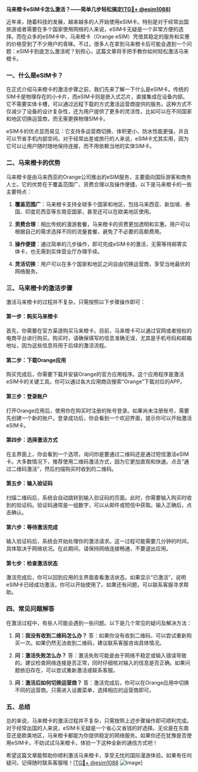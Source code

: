 **马来橙卡eSIM卡怎么激活？——简单几步轻松搞定[[TG💪+ @esim1088](https://t.me/s/esim1088)]**

近年来，随着科技的发展，越来越多的人开始使用eSIM卡。特别是对于经常出国旅游或者需要在多个国家使用网络的人来说，eSIM卡无疑是一个非常方便的选择。而在众多的eSIM卡中，马来橙卡（Orange eSIM）凭借其稳定的服务和实惠的价格受到了不少用户的青睐。不过，很多人在拿到马来橙卡后可能会遇到一个问题：eSIM卡到底怎么激活呢？别担心，这篇文章将手把手教你如何轻松激活马来橙卡。

### **一、什么是eSIM卡？**

在正式介绍马来橙卡的激活步骤之前，我们先来了解一下什么是eSIM卡。传统的SIM卡是物理存在的小卡片，而eSIM卡则是嵌入式芯片，直接集成在设备内部。它不需要实体卡槽，可以通过远程下载的方式激活运营商提供的服务。这种方式不仅减少了设备的设计复杂性，还为用户提供了更多的灵活性，比如可以在不同国家和地区切换运营商，而无需更换物理SIM卡。

eSIM卡的优点显而易见：它支持多运营商切换、体积更小、防水性能更强，并且可以节省手机内部空间。对于经常出差或旅行的人来说，eSIM卡尤其实用，因为它可以让用户随时随地保持连接，而不用依赖当地的实体SIM卡。

### **二、马来橙卡的优势**

马来橙卡是由马来西亚的Orange公司推出的eSIM服务，主要面向国际游客和商务人士。它的优势在于覆盖范围广、资费合理以及操作便捷。以下是马来橙卡的一些主要特点：

1. **覆盖范围广**：马来橙卡支持全球多个国家和地区，包括马来西亚、新加坡、泰国、印度尼西亚等东南亚国家，甚至还可以在欧美地区使用。
   
2. **资费合理**：相比传统的漫游套餐，马来橙卡的资费更加透明和实惠。用户可以根据自己的需求选择不同的流量套餐，避免了不必要的高额费用。

3. **操作便捷**：通过简单的几步操作，即可完成eSIM卡的激活，无需等待邮寄实体卡，也无需到实体营业厅办理手续。

4. **灵活切换**：用户可以在多个国家和地区之间自由切换运营商，享受当地最优的网络服务。

### **三、马来橙卡的激活步骤**

激活马来橙卡的过程并不复杂，只需按照以下步骤操作即可：

#### **第一步：购买马来橙卡**

首先，你需要在官方渠道购买马来橙卡。目前，马来橙卡可以通过官网或者授权的电商平台进行购买。购买时，请确保填写的信息准确无误，尤其是手机号码和邮箱地址，因为这些信息将用于后续的激活流程。

#### **第二步：下载Orange应用**

购买完成后，你需要下载并安装Orange的官方应用程序。这个应用程序是激活eSIM卡的关键工具。你可以通过各大应用商店搜索“Orange”下载对应的APP。

#### **第三步：登录账户**

打开Orange应用后，使用你在购买时注册的账号登录。如果尚未注册账号，需要先创建一个新的账户。登录成功后，你会看到一个欢迎界面，提示你可以开始激活eSIM卡。

#### **第四步：选择激活方式**

在主界面上，你会看到一个选项，询问你是要通过二维码还是通过短信激活eSIM卡。大多数情况下，推荐使用二维码激活方式，因为它更加直观和快速。点击“通过二维码激活”，然后扫描购买时收到的二维码。

#### **第五步：输入验证码**

扫描二维码后，系统会自动跳转到输入验证码的页面。此时，你需要输入购买时收到的验证码。验证码通常是一组数字，可以从邮件或短信中获取。输入正确后，点击确认。

#### **第六步：等待激活完成**

输入验证码后，系统会开始处理你的激活请求。这一过程可能需要几分钟的时间，具体取决于网络状况。在此期间，请保持网络连接畅通，不要退出应用。

#### **第七步：检查激活状态**

激活完成后，你可以回到应用的主界面查看激活状态。如果显示“已激活”，说明eSIM卡已经成功激活，你可以开始使用了。如果还有问题，可以联系客服寻求帮助。

### **四、常见问题解答**

在激活过程中，有些人可能会遇到一些问题。以下是几个常见的疑问及解决方法：

1. **问：我没有收到二维码怎么办？**
   答：如果你没有收到二维码，可以尝试重新购买一次。如果仍然无法收到二维码，建议联系客服咨询具体情况。

2. **问：激活失败怎么办？**
   答：激活失败可能是由于网络不稳定或输入错误导致的。建议检查网络连接是否正常，同时仔细核对输入的信息是否正确。如果问题依旧存在，可以尝试重新激活或联系客服。

3. **问：激活后如何切换运营商？**
   答：激活完成后，你可以在Orange应用中切换不同的运营商。只需进入设置菜单，选择相应的运营商即可。

### **五、总结**

总的来说，马来橙卡的激活过程并不复杂，只需按照上述步骤操作即可顺利完成。对于经常出国的人来说，eSIM卡无疑是一个省心又省钱的好选择。无论是在东南亚还是欧美地区，马来橙卡都能为你提供稳定的网络服务。如果你还在犹豫是否使用eSIM卡，不妨试试马来橙卡，体验一下这种全新的通信方式吧！

希望这篇文章能帮助你顺利激活马来橙卡，享受无忧的国际漫游体验。如果有任何疑问，记得随时联系客服哦！[[TG💪+ @esim1088](https://t.me/s/esim1088) ![Image](https://i.postimg.cc/4NQfJmqS/Snipaste-2025-05-13-00-14-12.png)]